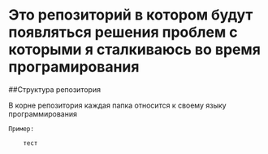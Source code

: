 # Это репозиторий в котором будут появляться решения проблем с которыми я сталкиваюсь во время програмирования

##Структура репозитория

В корне репозитория каждая папка относится к своему языку программирования

	Пример:

		тест